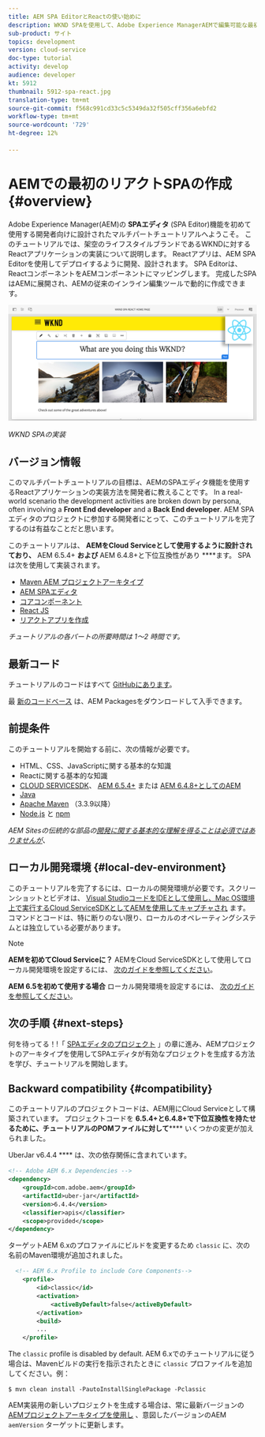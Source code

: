 ```yaml
---
title: AEM SPA EditorとReactの使い始めに
description: WKND SPAを使用して、Adobe Experience ManagerAEMで編集可能な最初のReact Single Page Application(SPA)を作成します。 AEM SPAエディターでReact JSフレームワークを使用してSPAを作成する方法を説明します。 このマルチパートチュートリアルでは、架空のライフスタイルブランドであるWKNDに対するReactアプリケーションの実装について説明します。 このチュートリアルでは、SPAの作成とAEMとの統合の最後までを説明します。
sub-product: サイト
topics: development
version: cloud-service
doc-type: tutorial
activity: develop
audience: developer
kt: 5912
thumbnail: 5912-spa-react.jpg
translation-type: tm+mt
source-git-commit: f568c991cd33c5c5349da32f505cff356a6ebfd2
workflow-type: tm+mt
source-wordcount: '729'
ht-degree: 12%

---
```



# AEMでの最初のリアクトSPAの作成 {#overview}

Adobe Experience Manager(AEM)の **SPAエディタ** (SPA Editor)機能を初めて使用する開発者向けに設計されたマルチパートチュートリアルへようこそ。 このチュートリアルでは、架空のライフスタイルブランドであるWKNDに対するReactアプリケーションの実装について説明します。 Reactアプリは、AEM SPA Editorを使用してデプロイするように開発、設計されます。 SPA Editorは、ReactコンポーネントをAEMコンポーネントにマッピングします。 完成したSPAはAEMに展開され、AEMの従来のインライン編集ツールで動的に作成できます。

![最終的なSPA実装](assets/wknd-spa-implementation.png)

*WKND SPAの実装*

## バージョン情報

このマルチパートチュートリアルの目標は、AEMのSPAエディタ機能を使用するReactアプリケーションの実装方法を開発者に教えることです。 In a real-world scenario the development activities are broken down by persona, often involving a **Front End developer** and a **Back End developer**. AEM SPAエディタのプロジェクトに参加する開発者にとって、このチュートリアルを完了するのは有益なことだと思います。

このチュートリアルは、 **AEMをCloud Serviceとして使用するように設計されており、** AEM 6.5.4+ **および** AEM 6.4.8+と下位互換性があり ****&#x200B;ます。 SPAは次を使用して実装されます。

* [Maven AEM プロジェクトアーキタイプ](https://docs.adobe.com/content/help/ja-JP/experience-manager-core-components/using/developing/archetype/overview.html)
* [AEM SPAエディタ](https://docs.adobe.com/content/help/en/experience-manager-65/developing/headless/spas/spa-walkthrough.html#content-editing-experience-with-spa)
* [コアコンポーネント](https://docs.adobe.com/content/help/ja-JP/experience-manager-core-components/using/introduction.html)
* [React JS](https://reactjs.org/)
* [リアクトアプリを作成](https://create-react-app.dev/)

*チュートリアルの各パートの所要時間は 1～2 時間です。*

## 最新コード

チュートリアルのコードはすべて [GitHubにあります](https://github.com/adobe/aem-guides-wknd-spa)。

最 [新のコードベース](https://github.com/adobe/aem-guides-wknd-spa/releases) は、AEM Packagesをダウンロードして入手できます。

## 前提条件

このチュートリアルを開始する前に、次の情報が必要です。

* HTML、CSS、JavaScriptに関する基本的な知識
* Reactに関する基本的な知識 [](https://reactjs.org/tutorial/tutorial.html)
* [CLOUD SERVICESDK](https://docs.adobe.com/content/help/en/experience-manager-learn/cloud-service/local-development-environment-set-up/aem-runtime.html#download-the-aem-as-a-cloud-service-sdk)、 [AEM 6.5.4+](https://helpx.adobe.com/experience-manager/aem-releases-updates.html#65) または [AEM 6.4.8+としてのAEM](https://helpx.adobe.com/experience-manager/aem-releases-updates.html#64)
* [Java](https://downloads.experiencecloud.adobe.com/content/software-distribution/en/general.html)
* [Apache Maven](https://maven.apache.org/) （3.3.9以降）
* [Node.js](https://nodejs.org/en/) と [npm](https://www.npmjs.com/)

*AEM Sitesの伝統的な部品の[開発に関する基本的な理解を得ることは必須ではありませんが](https://docs.adobe.com/content/help/ja-JP/experience-manager-learn/getting-started-wknd-tutorial-develop/overview.html)、*

## ローカル開発環境 {#local-dev-environment}

このチュートリアルを完了するには、ローカルの開発環境が必要です。スクリーンショットとビデオは、 [Visual StudioコードをIDEとして使用し、Mac OS環境上で実行するCloud ServiceSDKとしてAEMを使用してキャプチャされ](https://code.visualstudio.com/) ます。 コマンドとコードは、特に断りのない限り、ローカルのオペレーティングシステムとは独立している必要があります。

>[!NOTE]
>
> **AEMを初めてCloud Serviceに？** AEMをCloud ServiceSDKとして使用してローカル開発環境を設定するには、 [次のガイドを参照してください](https://docs.adobe.com/content/help/en/experience-manager-learn/cloud-service/local-development-environment-set-up/overview.html)。
>
> **AEM 6.5を初めて使用する場合** ローカル開発環境を設定するには、 [次のガイドを参照してください](https://docs.adobe.com/content/help/en/experience-manager-learn/foundation/development/set-up-a-local-aem-development-environment.html)。

## 次の手順 {#next-steps}

何を待ってる！!「 [SPAエディタのプロジェクト](create-project.md) 」の章に進み、AEMプロジェクトのアーキタイプを使用してSPAエディタが有効なプロジェクトを生成する方法を学び、チュートリアルを開始します。

## Backward compatibility {#compatibility}

このチュートリアルのプロジェクトコードは、AEM用にCloud Serviceとして構築されています。 プロジェクトコードを **6.5.4+と6.4.8+で下位互換性を持たせるために、チュートリアルのPOMファイルに対して****** いくつかの変更が加えられました。

UberJar [](https://docs.adobe.com/content/help/en/experience-manager-65/developing/devtools/ht-projects-maven.html#what-is-the-uberjar) v6.4.4 **** は、次の依存関係に含まれています。

```xml
<!-- Adobe AEM 6.x Dependencies -->
<dependency>
    <groupId>com.adobe.aem</groupId>
    <artifactId>uber-jar</artifactId>
    <version>6.4.4</version>
    <classifier>apis</classifier>
    <scope>provided</scope>
</dependency>
```

ターゲットAEM 6.xのプロファイルにビルドを変更するため `classic` に、次の名前のMaven環境が追加されました。

```xml
  <!-- AEM 6.x Profile to include Core Components-->
    <profile>
        <id>classic</id>
        <activation>
            <activeByDefault>false</activeByDefault>
        </activation>
        <build>
        ...
    </profile>
```

The `classic` profile is disabled by default. AEM 6.xでのチュートリアルに従う場合は、Mavenビルドの実行を指示されたときに `classic` プロファイルを追加してください。例：

```shell
$ mvn clean install -PautoInstallSinglePackage -Pclassic
```

AEM実装用の新しいプロジェクトを生成する場合は、常に最新バージョンの [AEMプロジェクトアーキタイプを使用し](https://github.com/adobe/aem-project-archetype) 、意図したバージョンのAEM `aemVersion` ターゲットに更新します。

